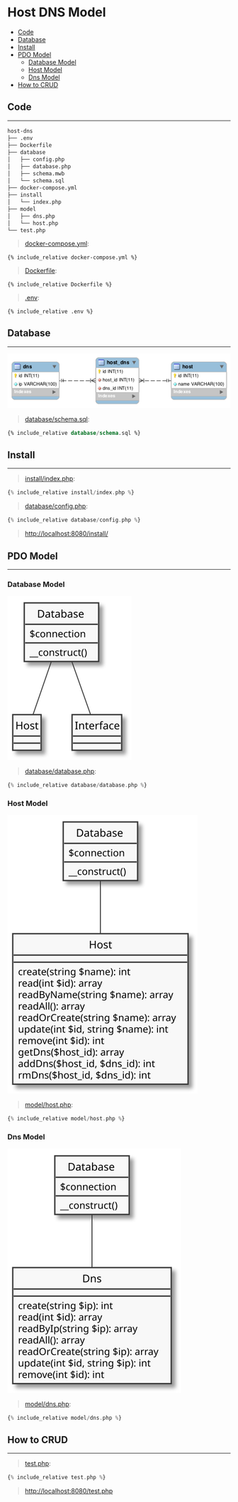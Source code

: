 # Host DNS Model

- [Code](#code)
- [Database](#database)
- [Install](#install)
- [PDO Model](#pdo-moodel)
  - [Database Model](#database-model)
  - [Host Model](#host-model)
  - [Dns Model](#dns-model)
- [How to CRUD](#how-to-crud)

## Code

---

```
host-dns
├── .env
├── Dockerfile
├── database
│   ├── config.php
│   ├── database.php
│   ├── schema.mwb
│   └── schema.sql
├── docker-compose.yml
├── install
│   └── index.php
├── model
│   ├── dns.php
│   └── host.php
└── test.php
```

> [docker-compose.yml](docker-compose.yml):

```
{% include_relative docker-compose.yml %}
```

> [Dockerfile](Dockerfile):

```
{% include_relative Dockerfile %}
```

> [.env](.env):

```
{% include_relative .env %}
```

## Database

---

![](assets/schema.png)

> [database/schema.sql](database/schema.sql):

```sql
{% include_relative database/schema.sql %}
```

## Install

---

> [install/index.php](install/index.php):

```php
{% include_relative install/index.php %}
```

> [database/config.php](database/config.php):

```php
{% include_relative database/config.php %}
```

> [http://localhost:8080/install/](http://localhost:8080/install/)

## PDO Model

---

### Database Model

![](assets/model-database.svg)

> [database/database.php](database/database.php):

```php
{% include_relative database/database.php %}
```

### Host Model

![](assets/model-host.svg)

> [model/host.php](model/host.php):

```php
{% include_relative model/host.php %}
```

### Dns Model

![](assets/model-dns.svg)

> [model/dns.php](model/dns.php):

```php
{% include_relative model/dns.php %}
```

## How to CRUD

---

> [test.php](test.php):

```php
{% include_relative test.php %}
```

> [http://localhost:8080/test.php](http://localhost:8080/test.php)
